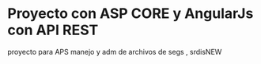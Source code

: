 Proyecto con ASP CORE y AngularJs con API REST
==============================================

proyecto para APS manejo y adm de archivos de segs , srdisNEW



